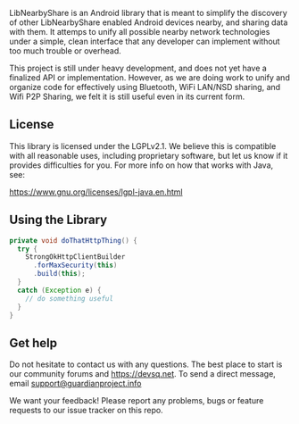 
LibNearbyShare is an Android library that is meant to simplify the discovery of other LibNearbyShare enabled Android devices nearby, and sharing data with them. It attemps to unify all possible nearby network technologies under a simple, clean interface that any developer can implement without too much trouble or overhead.

This project is still under heavy development, and does not yet have a finalized API or implementation. However, as we are doing work to unify and organize code for effectively using Bluetooth, WiFi LAN/NSD sharing, and Wifi P2P Sharing, we felt it is still useful even in its current form.

License
-------

This library is licensed under the LGPLv2.1.  We believe this is compatible
with all reasonable uses, including proprietary software, but let us know if
it provides difficulties for you.  For more info on how that works with Java,
see:

https://www.gnu.org/licenses/lgpl-java.en.html

Using the Library
-------

```java
private void doThatHttpThing() {
  try {
    StrongOkHttpClientBuilder
      .forMaxSecurity(this)
      .build(this);
  }
  catch (Exception e) {
    // do something useful
  }
}
```

Get help
------------------

Do not hesitate to contact us with any questions. The best place to start is our community forums and https://devsq.net. To send a direct message, email support@guardianproject.info

We want your feedback! Please report any problems, bugs or feature requests to our issue tracker on this repo.
